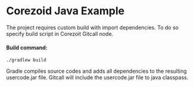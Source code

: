 # Corezoid Java Example

The project requires custom build with import dependencies.
To do so specify build script in Corezoit Gitcall node.
#### Build command:
```
./gradlew build
```
Gradle compiles source codes and adds all dependencies
to the resulting usercode.jar file. Gitcall will include
the usercode.jar file to java classpass.
